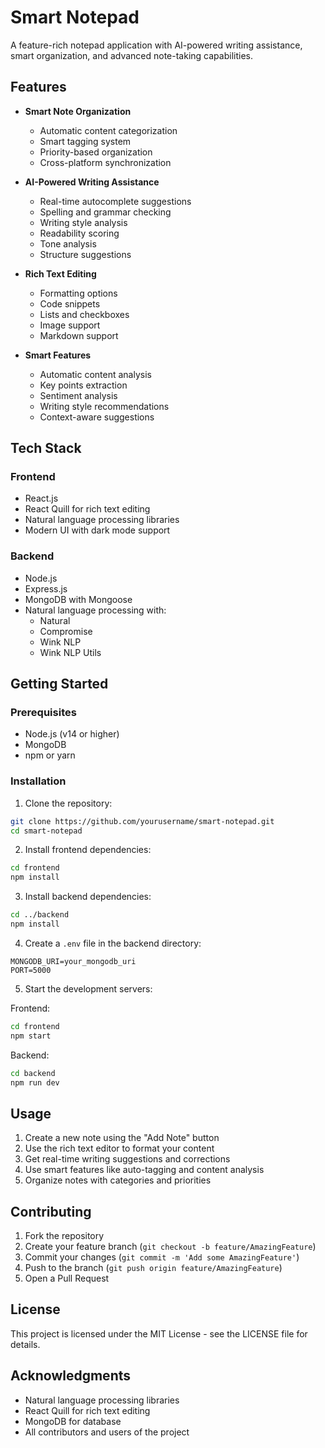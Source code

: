 # Smart Notepad

A feature-rich notepad application with AI-powered writing assistance, smart organization, and advanced note-taking capabilities.

## Features

- **Smart Note Organization**
  - Automatic content categorization
  - Smart tagging system
  - Priority-based organization
  - Cross-platform synchronization

- **AI-Powered Writing Assistance**
  - Real-time autocomplete suggestions
  - Spelling and grammar checking
  - Writing style analysis
  - Readability scoring
  - Tone analysis
  - Structure suggestions

- **Rich Text Editing**
  - Formatting options
  - Code snippets
  - Lists and checkboxes
  - Image support
  - Markdown support

- **Smart Features**
  - Automatic content analysis
  - Key points extraction
  - Sentiment analysis
  - Writing style recommendations
  - Context-aware suggestions

## Tech Stack

### Frontend
- React.js
- React Quill for rich text editing
- Natural language processing libraries
- Modern UI with dark mode support

### Backend
- Node.js
- Express.js
- MongoDB with Mongoose
- Natural language processing with:
  - Natural
  - Compromise
  - Wink NLP
  - Wink NLP Utils

## Getting Started

### Prerequisites
- Node.js (v14 or higher)
- MongoDB
- npm or yarn

### Installation

1. Clone the repository:
```bash
git clone https://github.com/yourusername/smart-notepad.git
cd smart-notepad
```

2. Install frontend dependencies:
```bash
cd frontend
npm install
```

3. Install backend dependencies:
```bash
cd ../backend
npm install
```

4. Create a `.env` file in the backend directory:
```
MONGODB_URI=your_mongodb_uri
PORT=5000
```

5. Start the development servers:

Frontend:
```bash
cd frontend
npm start
```

Backend:
```bash
cd backend
npm run dev
```

## Usage

1. Create a new note using the "Add Note" button
2. Use the rich text editor to format your content
3. Get real-time writing suggestions and corrections
4. Use smart features like auto-tagging and content analysis
5. Organize notes with categories and priorities

## Contributing

1. Fork the repository
2. Create your feature branch (`git checkout -b feature/AmazingFeature`)
3. Commit your changes (`git commit -m 'Add some AmazingFeature'`)
4. Push to the branch (`git push origin feature/AmazingFeature`)
5. Open a Pull Request

## License

This project is licensed under the MIT License - see the LICENSE file for details.

## Acknowledgments

- Natural language processing libraries
- React Quill for rich text editing
- MongoDB for database
- All contributors and users of the project



